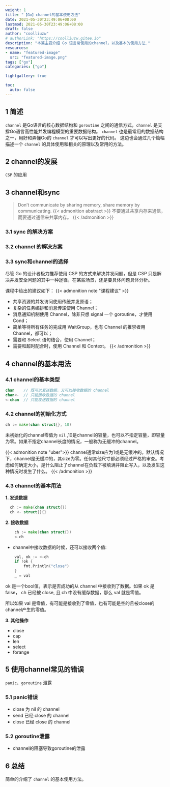 ```yaml
---
weight: 1
title: "【Go】channel的基本使用方法"
date: 2021-05-30T23:49:06+08:00
lastmod: 2021-05-30T23:49:06+08:00
draft: false
author: "coolliuzw"
# authorLink: "https://coolliuzw.gitee.io"
description: "本篇主要介绍 Go 语言常使用的channel，以及基本的使用方法."
resources:
- name: "featured-image"
  src: "featured-image.png"
tags: ["go"]
categories: ["go"]

lightgallery: true

toc:
  auto: false
---
```


<!--more-->

## 1 简述
  `channel` 是Go语言的核心数据结构和 `goroutine` 之间的通信方式，`channel` 是支撑Go语言高性能并发编程模型的重要数据结构。
  `channel` 也是最常用的数据结构之一，用好和弄懂Go的 `channel` 才可以写出更好的代码。
  这边也会通过几个篇幅描述一个 `channel` 的具体使用和相关的原理以及常用的方法。
## 2 channel的发展
  `CSP` 的应用
## 3 channel和sync
> Don’t communicate by sharing memory, share memory by communicating.
{{< admonition abstract >}}
  不要通过共享内存来通信，而要通过通信来共享内存。
{{< /admonition >}}
### 3.1 sync 的解决方案
### 3.2 channel 的解决方案
### 3.3 sync和channel的选择
尽管 Go 的设计者极力推荐使用 CSP 的方式来解决并发问题，但是 CSP 只是解决并发安全问题的其中一种途径，在某些场景，还是要具体问题具体分析。

课程中给出的建议如下：
{{< admonition note "课程建议" >}}
- 共享资源的并发访问使用传统并发原语；
- 复杂的任务编排和消息传递使用 Channel；
- 消息通知机制使用 Channel，除非只想 signal 一个 goroutine，才使用 Cond；
- 简单等待所有任务的完成用 WaitGroup，也有 Channel 的推崇者用 Channel，都可以；
- 需要和 Select 语句结合，使用 Channel；
- 需要和超时配合时，使用 Channel 和 Context。
{{< /admonition >}}

## 4 channel的基本用法
### 4.1 channel的基本类型
```go
chan    // 既可以发送数据，又可以接收数据的 channel
chan<-  // 只能接收数据的 channel
<-chan  // 只能发送数据的 channel
```
### 4.2 channel的初始化方式
```go
ch := make(chan struct{}, 10)
```
  未初始化的channel零值为 `nil` ,10是channel的容量，也可以不指定容量，即容量为零。如果不指定channel长度的情况，一般称为无缓冲的channel。

{{< admonition note "uber">}}
channel通常size应为1或是无缓冲的。默认情况下，channel是无缓冲的，其size为零。任何其他尺寸都必须经过严格的审查。考虑如何确定大小，是什么阻止了channel在负载下被填满并阻止写入，以及发生这种情况时发生了什么。
{{< /admonition >}}

### 4.3 channel的基本用法
**1. 发送数据**
```go
  ch := make(chan struct{})
  ch <- struct{}{}
```

**2. 接收数据**
```go
	ch := make(chan struct{})
	<-ch
```
- channel中接收数据的时候，还可以接收两个值:
```go
	val, ok := <-ch
	if !ok {
		fmt.Println("close")
	}
	_ = val
```
 ok 是一个bool值，表示是否成功的从 channel 中接收到了数据。如果 ok 是 false， ch 已经被 close, 且 ch 中没有缓存数据，那么 val 就是零值。

  所以如果 val 是零值，有可能是接收到了零值，也有可能是空的且被close的channel产生的零值。

**3. 其他操作**
- close
- cap
- len
- select
- forange

## 5 使用channel常见的错误
`panic`、`goroutine` 泄露
### 5.1 panic错误
- close 为 nil 的 channel
- send 已经 close 的 channel
- close 已经 close 的 channel
### 5.2 goroutine泄露
- channel的阻塞导致goroutine的泄露

## 6 总结
简单的介绍了 `channel` 的基本使用方法。
<!--参考链接:https://mp.weixin.qq.com/s/PsTi92qwmz2KhWRt56d43Q-->

<!-- {{< admonition note "Hugo 的运行环境" >}} -->
<!-- {{< /admonition >}} -->
<!-- {{< admonition tip "关于 CDN 配置的技巧" >}} -->
<!-- {{< version 0.2.7 changed >}} -->
<!-- {{< /admonition >}} -->
